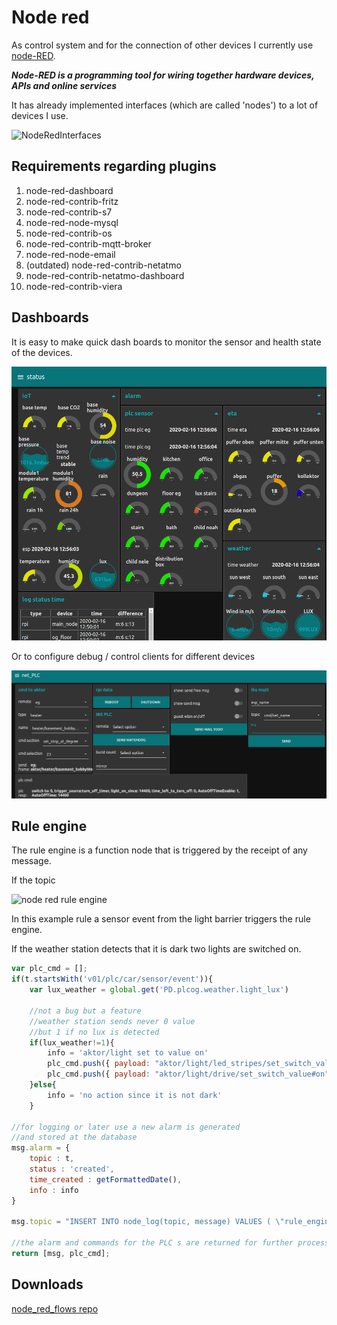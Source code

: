 # Node red

As control system and for the connection of other devices I currently use [node-RED](https://nodered.org).

***Node-RED is a programming tool for wiring together hardware devices, APIs and online services***

It has already implemented interfaces (which are called 'nodes') to a lot of devices I use.

![NodeRedInterfaces](https://www.plantuml.com/plantuml/png/0/TP4nJyCm48Lt_uetepO3I1NAW0fYGMgH80C3ON3ZIsFXdeDzQGk_7ZlGKePErhtl-RspF8-YWmmRfzJhnHkcqniyUaFFPDHWUfoClsUM4XbfYTuri2mKMjsGsdo8_8iutabQXZ-E4gqbP-1eImw6jhQXM3F57jUNizcavfsMfZD-ZKXXf1CKHQ6iFn-VsCXBUEae_6qLKREpxuH0KQ1xcy9kNofKLwaenWxYuImF-yCcISvbf-5cfSmgHIy_gwS5D9kK-S2j6_RtT-heB1751u9s3dtmNnHpTtQdXxB0QD4r7qYUiBFI8GoEGBosJ3MhER59__4D "NodeRedInterfaces")

## Requirements regarding plugins

1. node-red-dashboard
1. node-red-contrib-fritz
1. node-red-contrib-s7
1. node-red-node-mysql
1. node-red-contrib-os
1. node-red-contrib-mqtt-broker
1. node-red-node-email
1. (outdated) node-red-contrib-netatmo
1. node-red-contrib-netatmo-dashboard
1. node-red-contrib-viera

## Dashboards

It is easy to make quick dash boards to monitor the sensor and health state of the devices.

![node_red_status_example](node_red_status_example.png)

Or to configure debug / control clients for different devices

![node_red_cmd](node_red_cmd.png)

## Rule engine

The rule engine is a function node that is triggered by the receipt of any message.

If the topic 

![node red rule engine](https://www.plantuml.com/plantuml/svg/0/FOvB3i8m34JtFeNL5I3r2gWR5fm1TM6bKpLIubIEMwvF21BRcJUVgRgO7pdHvNRbSRopuiqueKxqN7a89UzYO2zx30Fx1gKlzihYOKET6s8G1qiIoqCtAtHf2JO4n1FMnJP0I1M_k1Rk3JE7eXxr03rqYUiVfQcLj6CV "node red rule engine")

In this example rule a sensor event from the light barrier triggers the rule engine.

If the weather station detects that it is dark two lights are switched on.

```javascript
var plc_cmd = [];
if(t.startsWith('v01/plc/car/sensor/event')){
    var lux_weather = global.get('PD.plcog.weather.light_lux')

    //not a bug but a feature
    //weather station sends never 0 value
    //but 1 if no lux is detected
    if(lux_weather!=1){
        info = 'aktor/light set to value on'
        plc_cmd.push({ payload: "aktor/light/led_stripes/set_switch_value#on", topic: "car" });
        plc_cmd.push({ payload: "aktor/light/drive/set_switch_value#on", topic: "car" });  
    }else{
        info = 'no action since it is not dark'
    }

//for logging or later use a new alarm is generated
//and stored at the database
msg.alarm = {
    topic : t,
    status : 'created',
    time_created : getFormattedDate(),
    info : info
}

msg.topic = "INSERT INTO node_log(topic, message) VALUES ( \"rule_engine/"+t+"\", \""+info+"\" )"

//the alarm and commands for the PLC s are returned for further processing
return [msg, plc_cmd];
```

## Downloads

[node_red_flows repo](https://github.com/alexkratzer/autohomestack/tree/master/node_red_flows)